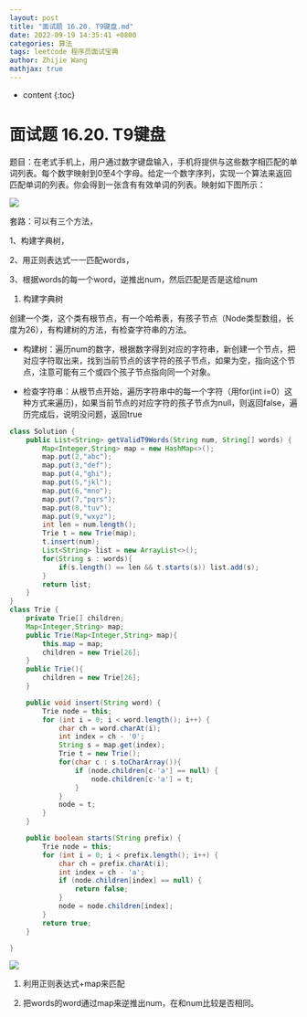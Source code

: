 ```yaml
---
layout: post
title: "面试题 16.20. T9键盘.md"
date: 2022-09-19 14:35:41 +0800
categories: 算法
tags: leetcode 程序员面试宝典
author: Zhijie Wang
mathjax: true
---
```



* content
{:toc}














# 面试题 16.20. T9键盘

题目：在老式手机上，用户通过数字键盘输入，手机将提供与这些数字相匹配的单词列表。每个数字映射到0至4个字母。给定一个数字序列，实现一个算法来返回匹配单词的列表。你会得到一张含有有效单词的列表。映射如下图所示：



![](D:/下载/youdaonote-pull-master/youdaonote-pull-master/youdaonote/youdaonote-images/WEBRESOURCE235b14b82878592c5b64a383243d2172.png)



套路：可以有三个方法，

1、构建字典树，

2、用正则表达式一一匹配words，

3、根据words的每一个word，逆推出num，然后匹配是否是这给num



1. 构建字典树

创建一个类，这个类有根节点，有一个哈希表，有孩子节点（Node类型数组，长度为26），有构建树的方法，有检查字符串的方法。

- 构建树：遍历num的数字，根据数字得到对应的字符串，新创建一个节点，把对应字符取出来，找到当前节点的该字符的孩子节点，如果为空，指向这个节点，注意可能有三个或四个孩子节点指向同一个对象。

- 检查字符串：从根节点开始，遍历字符串中的每一个字符（用for(int i=0）这种方式来遍历)，如果当前节点的对应字符的孩子节点为null，则返回false，遍历完成后，说明没问题，返回true

```java
class Solution {
    public List<String> getValidT9Words(String num, String[] words) {
        Map<Integer,String> map = new HashMap<>();
        map.put(2,"abc");
        map.put(3,"def");
        map.put(4,"ghi");
        map.put(5,"jkl");
        map.put(6,"mno");
        map.put(7,"pqrs");
        map.put(8,"tuv");
        map.put(9,"wxyz");
        int len = num.length();
        Trie t = new Trie(map);
        t.insert(num);
        List<String> list = new ArrayList<>();
        for(String s : words){
            if(s.length() == len && t.starts(s)) list.add(s);
        }
        return list;
    }
}
class Trie {
    private Trie[] children;
    Map<Integer,String> map;
    public Trie(Map<Integer,String> map){
        this.map = map;
        children = new Trie[26];
    }
    public Trie(){
        children = new Trie[26];
    }

    public void insert(String word) {
        Trie node = this;
        for (int i = 0; i < word.length(); i++) {
            char ch = word.charAt(i);
            int index = ch - '0';
            String s = map.get(index);
            Trie t = new Trie();
            for(char c : s.toCharArray()){
                if (node.children[c-'a'] == null) {
                    node.children[c-'a'] = t;
                }
            }
            node = t;
        }
    }

    public boolean starts(String prefix) {
        Trie node = this;
        for (int i = 0; i < prefix.length(); i++) {
            char ch = prefix.charAt(i);
            int index = ch - 'a';
            if (node.children[index] == null) {
                return false;
            }
            node = node.children[index];
        }
        return true;
    }

}
```



![](D:/下载/youdaonote-pull-master/youdaonote-pull-master/youdaonote/youdaonote-images/WEBRESOURCE6643e446bacdd84a08c874b06f4d5709.jpeg)



1. 利用正则表达式+map来匹配

1. 把words的word通过map来逆推出num，在和num比较是否相同。